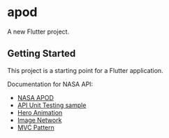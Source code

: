# apod

A new Flutter project.

## Getting Started

This project is a starting point for a Flutter application.

Documentation for NASA API:
- [NASA APOD](https://api.nasa.gov/)
- [API Unit Testing sample](https://medium.com/codechai/mocking-http-request-in-flutter-c2596eea55f2)
- [Hero Animation](https://flutter.dev/docs/development/ui/animations/hero-animations)
- [Image Network](https://flutter.dev/docs/cookbook/images/network-image)
- [MVC Pattern](https://medium.com/flutter-community/mvc-in-flutter-part-1-51d5eba081a3)

